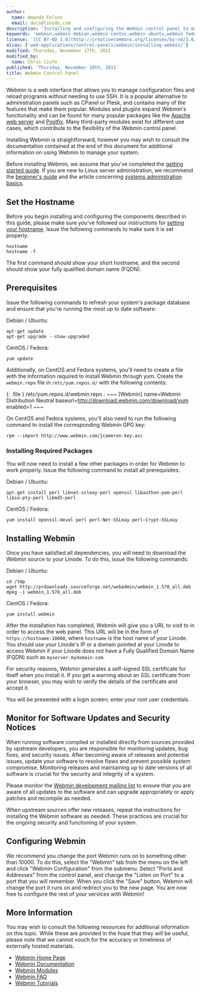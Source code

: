 ```yaml
---
author:
  name: Amanda Folson
  email: docs@linode.com
description: 'Installing and configuring the Webmin control panel to maintain your Linode.'
keywords: 'webmin,webmin debian,webmin centos,webmin ubuntu,webmin fedora,linux control panel,debian,ubuntu,centos,fedora,control panel,admin panel'
license: '[CC BY-ND 3.0](http://creativecommons.org/licenses/by-nd/3.0/us/)'
alias: ['web-applications/control-panels/webmin/installing-webmin/']
modified: Thursday, November 17th, 2011
modified_by:
  name: Chris Ciufo
published: 'Thursday, November 10th, 2011'
title: Webmin Control Panel
---
```


Webmin is a web interface that allows you to manage configuration files and reload programs without needing to use SSH. It is a popular alternative to administration panels such as CPanel or Plesk, and contains many of the features that make them popular. Modules and plugins expand Webmin's functionality and can be found for many popular packages like the [Apache web server](/docs/web-servers/apache/) and [Postfix](/docs/email/postfix/). Many third-party modules exist for different use cases, which contribute to the flexibility of the Webmin control panel.

Installing Webmin is straightforward, however you may wish to consult the documentation contained at the end of this document for additional information on using Webmin to manage your system.

Before installing Webmin, we assume that you've completed the [getting started guide](/docs/getting-started/). If you are new to Linux server administration, we recommend the [beginner's guide](/docs/beginners-guide/) and the article concerning [systems administration basics](/docs/using-linux/administration-basics).

Set the Hostname
----------------

Before you begin installing and configuring the components described in this guide, please make sure you've followed our instructions for [setting your hostname](/docs/getting-started#sph_set-the-hostname). Issue the following commands to make sure it is set properly:

    hostname
    hostname -f

The first command should show your short hostname, and the second should show your fully qualified domain name (FQDN).

Prerequisites
-------------

Issue the following commands to refresh your system's package database and ensure that you're running the most up to date software:

Debian / Ubuntu:

    apt-get update
    apt-get upgrade --show-upgraded

CentOS / Fedora:

    yum update

Additionally, on CentOS and Fedora systems, you'll need to create a file with the information required to install Webmin through yum. Create the `webmin.repo` file in `/etc/yum.repos.d/` with the following contents:

{: .file }
/etc/yum.repos.d/webmin.repo
:   ~~~
    [Webmin]
    name=Webmin Distribution Neutral
    baseurl=http://download.webmin.com/download/yum
    enabled=1
    ~~~

On CentOS and Fedora systems, you'll also need to run the following command to install the corresponding Webmin GPG key:

    rpm --import http://www.webmin.com/jcameron-key.asc

### Installing Required Packages

You will now need to install a few other packages in order for Webmin to work properly. Issue the following command to install all prerequisites:

Debian / Ubuntu:

    apt-get install perl libnet-ssleay-perl openssl libauthen-pam-perl libio-pty-perl libmd5-perl

CentOS / Fedora:

    yum install openssl-devel perl perl-Net-SSLeay perl-Crypt-SSLeay

Installing Webmin
-----------------

Once you have satisfied all dependencies, you will need to download the Webmin source to your Linode. To do this, issue the following commands:

Debian / Ubuntu:

    cd /tmp
    wget http://prdownloads.sourceforge.net/webadmin/webmin_1.570_all.deb
    dpkg -i webmin_1.570_all.deb

CentOS / Fedora:

    yum install webmin

After the installation has completed, Webmin will give you a URL to visit to in order to access the web panel. This URL will be in the form of `https://hostname:10000`, where `hostname` is the host name of your Linode. You should use your Linode's IP or a domain pointed at your Linode to access Webmin if your Linode does not have a Fully Qualified Domain Name (FQDN) such as `myserver.mydomain.com`.

For security reasons, Webmin generates a self-signed SSL certificate for itself when you install it. If you get a warning about an SSL certificate from your browser, you may wish to verify the details of the certificate and accept it.

You will be presented with a login screen; enter your root user credentials.

Monitor for Software Updates and Security Notices
-------------------------------------------------

When running software compiled or installed directly from sources provided by upstream developers, you are responsible for monitoring updates, bug fixes, and security issues. After becoming aware of releases and potential issues, update your software to resolve flaws and prevent possible system compromise. Monitoring releases and maintaining up to date versions of all software is crucial for the security and integrity of a system.

Please monitor the [Webmin development mailing list](http://www.webmin.com/mailing-devel.html) to ensure that you are aware of all updates to the software and can upgrade appropriately or apply patches and recompile as needed.

When upstream sources offer new releases, repeat the instructions for installing the Webmin software as needed. These practices are crucial for the ongoing security and functioning of your system.

Configuring Webmin
------------------

We recommend you change the port Webmin runs on to something other than 10000. To do this, select the "Webmin" tab from the menu on the left and click "Webmin Configuration" from the submenu. Select "Ports and Addresses" from the control panel, and change the "Listen on Port" to a port that you will remember. When you click the "Save" button, Webmin will change the port it runs on and redirect you to the new page. You are now free to configure the rest of your services with Webmin!

More Information
----------------

You may wish to consult the following resources for additional information on this topic. While these are provided in the hope that they will be useful, please note that we cannot vouch for the accuracy or timeliness of externally hosted materials.

- [Webmin Home Page](http://www.webmin.com/)
- [Webmin Documentation](http://doxfer.com/Webmin)
- [Webmin Modules](http://doxfer.com/Webmin/Modules)
- [Webmin FAQ](http://www.webmin.com/faq.html)
- [Webmin Tutorials](http://doxfer.com/Webmin/Tutorials)



